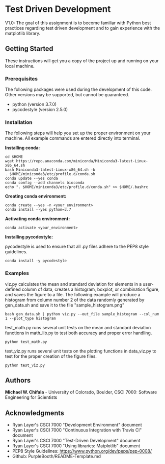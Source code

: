 # Test Driven Development
V1.0: The goal of this assignment is to become familiar with Python best practices regarding test driven development and to gain experience with the matplotlib library. 

## Getting Started

These instructions will get you a copy of the project up and running on your local machine.

### Prerequisites

The following packages were used during the development of this code. Other versions may be supported, but cannot be guaranteed.

- python (version 3.7.0)
- pycodestyle (version 2.5.0)

### Installation

The following steps will help you set up the proper environment on your machine. All example commands are entered directly into terminal.

**Installing conda:**

```
cd $HOME
wget https://repo.anaconda.com/miniconda/Miniconda3-latest-Linux-x86_64.sh
bash Miniconda3-latest-Linux-x86_64.sh -b
. $HOME/miniconda3/etc/profile.d/conda.sh
conda update --yes conda
conda config --add channels bioconda
echo ". $HOME/miniconda3/etc/profile.d/conda.sh" >> $HOME/.bashrc
```

**Creating conda environment:**

```
conda create --yes -n <your_environment>
conda install --yes python=3.7
```

**Activating conda environment:**

```
conda activate <your_environment>
```

**Installing pycodestyle:**

pycodestyle is used to ensure that all .py files adhere to the PEP8 style guidelines.

```
conda install -y pycodestyle
```

### Examples
viz.py calculates the mean and standard deviation for elements in a user-defined column of data, creates a histogram, boxplot, or combination figure, and saves the figure to a file. The following example will produce a histogram from column number 2 of the data randomly generated by gen_data.sh and save it to the file "sample_histogram.png"

```
bash gen_data.sh | python viz.py --out_file sample_histogram --col_num 1 --plot_type histogram
```

test_math.py runs several unit tests on the mean and standard deviation functions in math_lib.py to test both accuracy and proper error handling.

```
python test_math.py
```

test_viz.py runs several unit tests on the plotting functions in data_viz.py to test for the proper creation of the figure files.

```
python test_viz.py
```

## Authors

**Michael W. Chifala** - University of Colorado, Boulder, CSCI 7000: Software Engineering for Scientists


## Acknowledgments

* Ryan Layer's CSCI 7000 "Development Environment" document
* Ryan Layer's CSCI 7000 "Continuous Integration with Travis CI" document
* Ryan Layer's CSCI 7000 "Test-Driven Development" document
* Ryan Layer's CSCI 7000 "Using libraries: Matplotlib" document
* PEP8 Style Guidelines: https://www.python.org/dev/peps/pep-0008/
* Github: PurpleBooth/README-Template.md